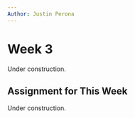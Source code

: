```yaml
---
Author: Justin Perona
---
```


# Week 3

Under construction.

## Assignment for This Week

Under construction.
